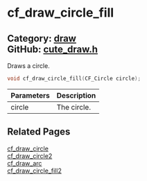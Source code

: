 [//]: # (This file is automatically generated by Cute Framework's docs parser.)
[//]: # (Do not edit this file by hand!)
[//]: # (See: https://github.com/RandyGaul/cute_framework/blob/master/samples/docs_parser.cpp)
[](../header.md ':include')

# cf_draw_circle_fill

Category: [draw](/api_reference?id=draw)  
GitHub: [cute_draw.h](https://github.com/RandyGaul/cute_framework/blob/master/include/cute_draw.h)  
---

Draws a circle.

```cpp
void cf_draw_circle_fill(CF_Circle circle);
```

Parameters | Description
--- | ---
circle | The circle.

## Related Pages

[cf_draw_circle](/draw/cf_draw_circle.md)  
[cf_draw_circle2](/draw/cf_draw_circle2.md)  
[cf_draw_arc](/draw/cf_draw_arc.md)  
[cf_draw_circle_fill2](/draw/cf_draw_circle_fill2.md)  

